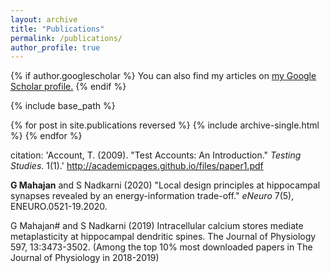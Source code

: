 ```yaml
---
layout: archive
title: "Publications"
permalink: /publications/
author_profile: true
---
```


{% if author.googlescholar %}
  You can also find my articles on <u><a href="{{author.googlescholar}}">my Google Scholar profile</a>.</u>
{% endif %}

{% include base_path %}

{% for post in site.publications reversed %}
  {% include archive-single.html %}
{% endfor %}

citation: 'Account, T. (2009). "Test Accounts: An Introduction." <i>Testing Studies</i>. 1(1).'
http://academicpages.github.io/files/paper1.pdf

 <b>G Mahajan</b> and S Nadkarni (2020) "Local design principles at hippocampal synapses revealed by an energy-information trade-off." <i>eNeuro</i> 7(5), ENEURO.0521-19.2020.
 
 G Mahajan# and S Nadkarni (2019) Intracellular calcium stores mediate metaplasticity at hippocampal dendritic spines. The Journal of Physiology 597, 13:3473-3502.
(Among the top 10% most downloaded papers in The Journal of Physiology in 2018-2019)

